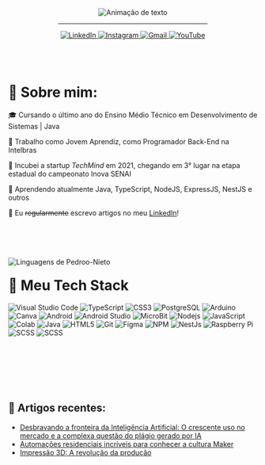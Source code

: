 <div align="center">
  <img alt="Animação de texto" src="https://readme-typing-svg.demolab.com/?lines=Olá,%20sou%20Pedro%20Nieto%20👋;Back-End%20Dev%20💾;Front-End%20Dev%20✨;Mobile%20Dev%20|%20Java%20📱;UX/UI%20Designer%20👤;Técnico%20em%20DS;Entusiasta%20por%20estudos%20e%20tecnologia&font=Noto%20Sans&center=true&width=600&height=45&color=DDDDDD&vCenter=true&pause=1000&size=30">
  <hr width="60%">
  <a href="https://www.linkedin.com/in/pedroo-nietoo/">
    <img alt="LinkedIn" src="https://img.shields.io/badge/LinkedIn-0D1117?style=for-the-badge&logo=linkedin&logoColor=0077B5"/>
  </a>
  <a href="https://www.instagram.com/pedroo_nietoo/">
    <img alt="Instagram" src="https://img.shields.io/badge/Instagram-0D1117?style=for-the-badge&logo=instagram&logoColor=E4405F"/>
  </a>
  <a href="mailto:pedronieto.2005@gmail.com">
    <img alt="Gmail" src="https://img.shields.io/badge/Gmail-0D1117?style=for-the-badge&logo=gmail&logoColor=D14836"/>
  </a>
  <a href="https://www.youtube.com/@Pedroo-Nietoo">
    <img alt="YouTube" src="https://img.shields.io/badge/YouTube-0D1117?style=for-the-badge&logo=youtube&logoColor=FF0000"/>
  </a>
</div>

<br>
<br>
<br>

<h1>🌌 Sobre mim:</h1> 
<p>🎓 Cursando o último ano do Ensino Médio Técnico em Desenvolvimento de Sistemas | Java</p>
<p>💼 Trabalho como Jovem Aprendiz, como Programador Back-End na Intelbras</p>
<p>🥉 Incubei a startup <i>TechMind</i> em 2021, chegando em 3° lugar na etapa estadual do campeonato Inova SENAI</p>
<p>🧠 Aprendendo atualmente Java, TypeScript, NodeJS, ExpressJS, NestJS e outros</p>
<p>📝 Eu <del>regularmente</del> escrevo artigos no meu <a href="https://www.linkedin.com/in/pedroo-nietoo/">LinkedIn</a>!</p>

<br>
<br>
<br>
<br>

<img src="https://github-readme-stats.vercel.app/api/top-langs/?username=Pedroo-Nietoo&theme=github_dark&langs_count=10&custom_title=Minhas%20Linguagens&title_color=FFFFFF&text__color=FFFFFF&layout=compact&hide=jupyter%20notebook,portugol&exclude_repo=Portfolio-DS&card_width=300" alt="Linguagens de Pedroo-Nieto" align="left" />

<div>
<h1>🧠 Meu Tech Stack</h1>
  <img alt="Visual Studio Code" src="https://img.shields.io/badge/-Visual%20Studio%20Code-0078D4?style=flat-square&logo=visual%20studio%20code&logoColor=white" />
  <img alt="TypeScript" src="https://img.shields.io/badge/-TypeScript-007ACC?style=flat-square&logo=typescript&logoColor=white" />
  <img alt="CSS3" src="https://img.shields.io/badge/-CSS3-1572B6?style=flat-square&logo=css3&logoColor=white" />
  <img alt="PostgreSQL" src="https://img.shields.io/badge/-PostgreSQL-316192?style=flat-square&logo=postgresql&logoColor=white" />
  <img alt="Arduino" src="https://img.shields.io/badge/-Arduino-00979D?style=flat-square&logo=arduino&logoColor=white" />
  <img alt="Canva" src="https://img.shields.io/badge/-Canva-%2300C4CC?style=flat-square&logo=canva&logoColor=white" />
  <img alt="Android" src="https://img.shields.io/badge/-Android-3DDC84?style=flat-square&logo=android&logoColor=white" />
  <img alt="Android Studio" src="https://img.shields.io/badge/-Android%20Studio-3DDC84?style=flat-square&logo=android%20studio&logoColor=white" />
  <img alt="MicroBit" src="https://img.shields.io/badge/-MicroBit-07DA63?style=flat-square&logo=microbit&logoColor=white" />
  <img alt="Nodejs" src="https://img.shields.io/badge/-Nodejs-43853d?style=flat-square&logo=Node.js&logoColor=white" />
  <img alt="JavaScript" src="https://img.shields.io/badge/-JavaScript-F0DB4F?style=flat-square&logo=javascript&logoColor=white" />
    <img alt="Colab" src="https://img.shields.io/badge/-Google%20Colab-F9AB00?style=flat-square&logo=google%20colab&logoColor=white" />
  <img alt="Java" src="https://img.shields.io/badge/-Java-ED8B00?style=flat-square&logo=java&logoColor=white" />
  <img alt="HTML5" src="https://img.shields.io/badge/-HTML5-E34F26?style=flat-square&logo=html5&logoColor=white" />
  <img alt="Git" src="https://img.shields.io/badge/-Git-F05032?style=flat-square&logo=git&logoColor=white" />
  <img alt="Figma" src="https://img.shields.io/badge/-Figma-%23F24E1E?style=flat-square&logo=figma&logoColor=white" />
  <img alt="NPM" src="https://img.shields.io/badge/-NPM-CB3837?style=flat-square&logo=npm&logoColor=white" />
  <img alt="NestJs" src="https://img.shields.io/badge/-NestJs-ea2845?style=flat-square&logo=nestjs&logoColor=white" />
  <img alt="Raspberry Pi" src="https://img.shields.io/badge/-Raspberry%20Pi-C51A4A?style=flat-square&logo=raspberry%20pi&logoColor=white" />
  <img alt="SCSS" src="https://img.shields.io/badge/-SCSS-hotpink?style=flat-square&logo=sass&logoColor=white" />
  <img alt="SCSS" src="https://img.shields.io/badge/-Express-303030?style=flat-square&logo=express&logoColor=white" />
</div>

<br>
<br>
<br>
<br>
<br>
<br>

<h2>📰 Artigos recentes:</h2> 
<ul>
  <a href="https://www.linkedin.com/pulse/desbravando-fronteira-da-intelig%25C3%25AAncia-artificial-o-e-pedro/?trackingId=58x1wbTbQ1WA5mDSvy4vXA%3D%3D"><li>Desbravando a fronteira da Inteligência Artificial: O crescente uso no mercado e a complexa questão do plágio gerado por IA</li></a>
  <a href="https://www.linkedin.com/pulse/automa%25C3%25A7%25C3%25B5es-residenciais-incr%25C3%25ADveis-para-conhecer-maker-pedro/?trackingId=BY5wCl%2FMQaeSuQrTzpJffw%3D%3D"><li>Automações residenciais incríveis para conhecer a cultura Maker</li></a>
  <a href="https://www.linkedin.com/pulse/impress%C3%A3o-3d-revolu%C3%A7%C3%A3o-da-produ%C3%A7%C3%A3o-pedro-henrique-nieto-da-silva/"><li>Impressão 3D: A revolução da produção</li></a>
</ul>
